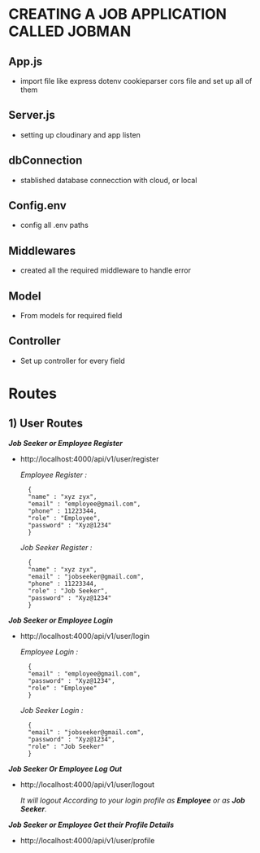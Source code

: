 # CREATING A JOB APPLICATION CALLED JOBMAN

## App.js

- import file like express dotenv cookieparser cors file and set up all of them

## Server.js

- setting up cloudinary and app listen

## dbConnection

- stablished database connecction with cloud, or local

## Config.env

- config all .env paths

## Middlewares

- created all the required middleware to handle error

## Model

- From models for required field

## Controller

- Set up controller for every field

# Routes 

## 1) User Routes

***Job Seeker or Employee Register***

- http://localhost:4000/api/v1/user/register

    *Employee Register :*
    
        {
        "name" : "xyz zyx",
        "email" : "employee@gmail.com",
        "phone" : 11223344,
        "role" : "Employee",
        "password" : "Xyz@1234"
        }

    *Job Seeker Register :*

        {
        "name" : "xyz zyx",
        "email" : "jobseeker@gmail.com",
        "phone" : 11223344,
        "role" : "Job Seeker",
        "password" : "Xyz@1234"
        }

***Job Seeker or  Employee Login***

- http://localhost:4000/api/v1/user/login

    *Employee Login :* 

        {
        "email" : "employee@gmail.com",
        "password" : "Xyz@1234",
        "role" : "Employee"
        }

    *Job Seeker Login :*

        {
        "email" : "jobseeker@gmail.com",
        "password" : "Xyz@1234",
        "role" : "Job Seeker"
        }



***Job Seeker Or Employee Log Out***

-   http://localhost:4000/api/v1/user/logout

    *It will logout According to your login profile as **Employee** or  as **Job Seeker**.*

***Job Seeker or Employee Get their Profile Details***

-   http://localhost:4000/api/v1/user/profile